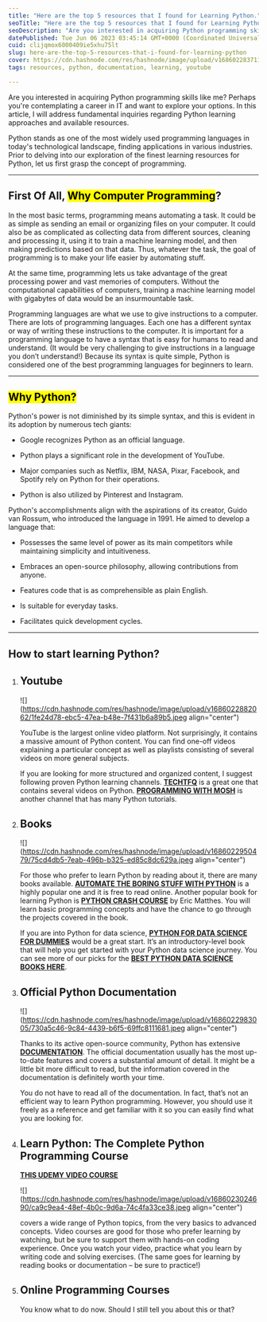 ```yaml
---
title: "Here are the top 5 resources that I found for Learning Python."
seoTitle: "Here are the top 5 resources that I found for Learning Python."
seoDescription: "Are you interested in acquiring Python programming skills like me? Perhaps you're contemplating a career in IT and want to explore your options. In this art"
datePublished: Tue Jun 06 2023 03:45:14 GMT+0000 (Coordinated Universal Time)
cuid: clijqmox6000409ie5xhu75lt
slug: here-are-the-top-5-resources-that-i-found-for-learning-python
cover: https://cdn.hashnode.com/res/hashnode/image/upload/v1686022837114/c7df90a2-c33e-48b1-8714-81635b3ef640.png
tags: resources, python, documentation, learning, youtube

---
```


Are you interested in acquiring Python programming skills like me? Perhaps you're contemplating a career in IT and want to explore your options. In this article, I will address fundamental inquiries regarding Python learning approaches and available resources.

Python stands as one of the most widely used programming languages in today's technological landscape, finding applications in various industries. Prior to delving into our exploration of the finest learning resources for Python, let us first grasp the concept of programming.

---

## First Of All, <mark>Why Computer Programming</mark>?

In the most basic terms, programming means automating a task. It could be as simple as sending an email or organizing files on your computer. It could also be as complicated as collecting data from different sources, cleaning and processing it, using it to train a machine learning model, and then making predictions based on that data. Thus, whatever the task, the goal of programming is to make your life easier by automating stuff.

At the same time, programming lets us take advantage of the great processing power and vast memories of computers. Without the computational capabilities of computers, training a machine learning model with gigabytes of data would be an insurmountable task.

Programming languages are what we use to give instructions to a computer. There are lots of programming languages. Each one has a different syntax or way of writing these instructions to the computer. It is important for a programming language to have a syntax that is easy for humans to read and understand. (It would be very challenging to give instructions in a language you don’t understand!) Because its syntax is quite simple, Python is considered one of the best programming languages for beginners to learn.

---

## **<mark>Why Python?</mark>**

Python's power is not diminished by its simple syntax, and this is evident in its adoption by numerous tech giants:

* Google recognizes Python as an official language.
    
* Python plays a significant role in the development of YouTube.
    
* Major companies such as Netflix, IBM, NASA, Pixar, Facebook, and Spotify rely on Python for their operations.
    
* Python is also utilized by Pinterest and Instagram.
    

Python's accomplishments align with the aspirations of its creator, Guido van Rossum, who introduced the language in 1991. He aimed to develop a language that:

* Possesses the same level of power as its main competitors while maintaining simplicity and intuitiveness.
    
* Embraces an open-source philosophy, allowing contributions from anyone.
    
* Features code that is as comprehensible as plain English.
    
* Is suitable for everyday tasks.
    
* Facilitates quick development cycles.
    

---

## How to start learning Python?

1. ## Youtube
    
    ![](https://cdn.hashnode.com/res/hashnode/image/upload/v1686022882062/1fe24d78-ebc5-47ea-b48e-7f431b6a89b5.jpeg align="center")
    
    YouTube is the largest online video platform. Not surprisingly, it contains a massive amount of Python content. You can find one-off videos explaining a particular concept as well as playlists consisting of several videos on more general subjects.
    
    If you are looking for more structured and organized content, I suggest following proven Python learning channels. [**TECHTFQ**](https://www.youtube.com/c/techTFQ) is a great one that contains several videos on Python. [**PROGRAMMING WITH MOSH**](https://www.youtube.com/c/programmingwithmosh/featured) is another channel that has many Python tutorials.
    
2. ## Books
    
    ![](https://cdn.hashnode.com/res/hashnode/image/upload/v1686022950479/75cd4db5-7eab-496b-b325-ed85c8dc629a.jpeg align="center")
    
    For those who prefer to learn Python by reading about it, there are many books available. [**AUTOMATE THE BORING STUFF WITH PYTHON**](https://automatetheboringstuff.com/) is a highly popular one and it is free to read online. Another popular book for learning Python is [**PYTHON CRASH COURSE**](https://nostarch.com/pythoncrashcourse2e) by Eric Matthes. You will learn basic programming concepts and have the chance to go through the projects covered in the book.
    
    If you are into Python for data science, [**PYTHON FOR DATA SCIENCE FOR DUMMIES**](https://www.wiley.com/en-us/Python+for+Data+Science+For+Dummies,+2nd+Edition-p-9781119547662) would be a great start. It’s an introductory-level book that will help you get started with your Python data science journey. You can see more of our picks for the [**BEST PYTHON DATA SCIENCE BOOKS HERE**](https://learnpython.com/blog/best-python-books-for-data-science/).
    
3. ## **Official Python Documentation**
    
    ![](https://cdn.hashnode.com/res/hashnode/image/upload/v1686022983005/730a5c46-9c84-4439-b6f5-69ffc8111681.jpeg align="center")
    
    Thanks to its active open-source community, Python has extensive [**DOCUMENTATION**](https://docs.python.org/3/tutorial/index.html). The official documentation usually has the most up-to-date features and covers a substantial amount of detail. It might be a little bit more difficult to read, but the information covered in the documentation is definitely worth your time.
    
    You do not have to read all of the documentation. In fact, that’s not an efficient way to learn Python programming. However, you should use it freely as a reference and get familiar with it so you can easily find what you are looking for.
    
4. ## **Learn Python: The Complete Python Programming Course**
    
    [**THIS UDEMY VIDEO COURSE**](https://www.udemy.com/course/pythonforbeginners/)
    
    ![](https://cdn.hashnode.com/res/hashnode/image/upload/v1686023024690/ca9c9ea4-48ef-4b0c-9d6a-74c4fa33ce38.jpeg align="center")
    
    covers a wide range of Python topics, from the very basics to advanced concepts. Video courses are good for those who prefer learning by watching, but be sure to support them with hands-on coding experience. Once you watch your video, practice what you learn by writing code and solving exercises. (The same goes for learning by reading books or documentation – be sure to practice!)
    
5. ## **Online Programming Courses**
    
    You know what to do now. Should I still tell you about this or that?
